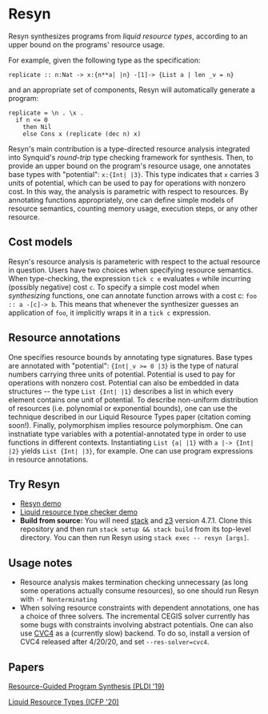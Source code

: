 # Resyn #

Resyn synthesizes programs from _liquid resource types_, according to 
an upper bound on the programs' resource usage. 

For example, given the following type as the specification:
```
replicate :: n:Nat -> x:{n**a| |n} -[1]-> {List a | len _v = n}
```
and an appropriate set of components, Resyn will automatically generate a program: 
```
replicate = \n . \x . 
  if n <= 0
    then Nil
    else Cons x (replicate (dec n) x)
```

Resyn's main contribution is a type-directed resource analysis
integrated into Synquid's _round-trip_ type checking framework for
synthesis. 
Then, to provide an upper bound on the program's resource
usage, one annotates base types with "potential": `x:{Int| |3}`. 
This type indicates that 
`x` carries 3 units of potential, which can be used to pay for operations
with nonzero cost. 
In this way, the analysis is parametric with respect
to resources. By annotating functions appropriately, one can define simple 
models of resource semantics, counting memory usage, execution steps, or 
any other resource.

## Cost models ##

Resyn's resource analysis is parameteric with respect to the actual resource in
question.
Users have two choices when specifying resource semantics. When type-checking,
the expression `tick c e` evaluates `e` while incurring (possibly negative) cost `c`.
To specify a simple cost model when _synthesizing_ functions, one can annotate function
arrows with a cost c: `foo :: a -[c]-> b`. 
This means that whenever the synthesizer guesses an application of `foo`, it
implicitly wraps it in a `tick c` expression.


## Resource annotations ##

One specifies resource bounds by annotating type signatures. 
Base types are annotated with "potential":
`{Int|_v >= 0 |3}` is the type of natural numbers carrying three
units of potential.
Potential is used to pay for operations with nonzero cost.
Potential can also be embedded in data structures -- the type
`List {Int| |1}` describes a list in which every element contains
one unit of potential.
To describe non-uniform distribution of resources (i.e. polynomial or
exponential bounds), one can use the technique described in our Liquid
Resource Types paper (citation coming soon!).
Finally, polymorphism implies resource polymorphism. 
One can instnatiate type variables with a potential-annotated type
in order to use functions in different contexts. 
Instantiating `List {a| |1}` with `a |-> {Int| |2}` yields
`List {Int| |3}`, for example.
One can use program expressions in resource annotations.


## Try Resyn ##
* [Resyn demo](http://comcom.csail.mit.edu/comcom/#ReSyn)
* [Liquid resource type checker demo](http://comcom.csail.mit.edu/comcom/#LRT)
* **Build from source:** You will need [stack](https://docs.haskellstack.org/en/stable/README/) and [z3](https://github.com/Z3Prover/z3) version 4.7.1. Clone this repository and then run ```stack setup && stack build``` from its top-level directory.  You can then run Resyn using ```stack exec -- resyn [args]```.

## Usage notes ##
* Resource analysis makes termination checking unnecessary (as long some
  operations actually consume resources), so one should run Resyn with `-f
  Nonterminating`
* When solving resource constraints with dependent annotations, one has a choice
  of three solvers. The incremental CEGIS solver currently has
  some bugs with constraints involving abstract potentials.
  One can also use [CVC4](https://cvc4.github.io/) as a (currently slow) backend. To do so, install a
  version of CVC4 released after 4/20/20, and set `--res-solver=cvc4`.

## Papers ## 
[Resource-Guided Program Synthesis (PLDI '19)](https://arxiv.org/abs/1904.07415)


[Liquid Resource Types (ICFP '20)](#)
